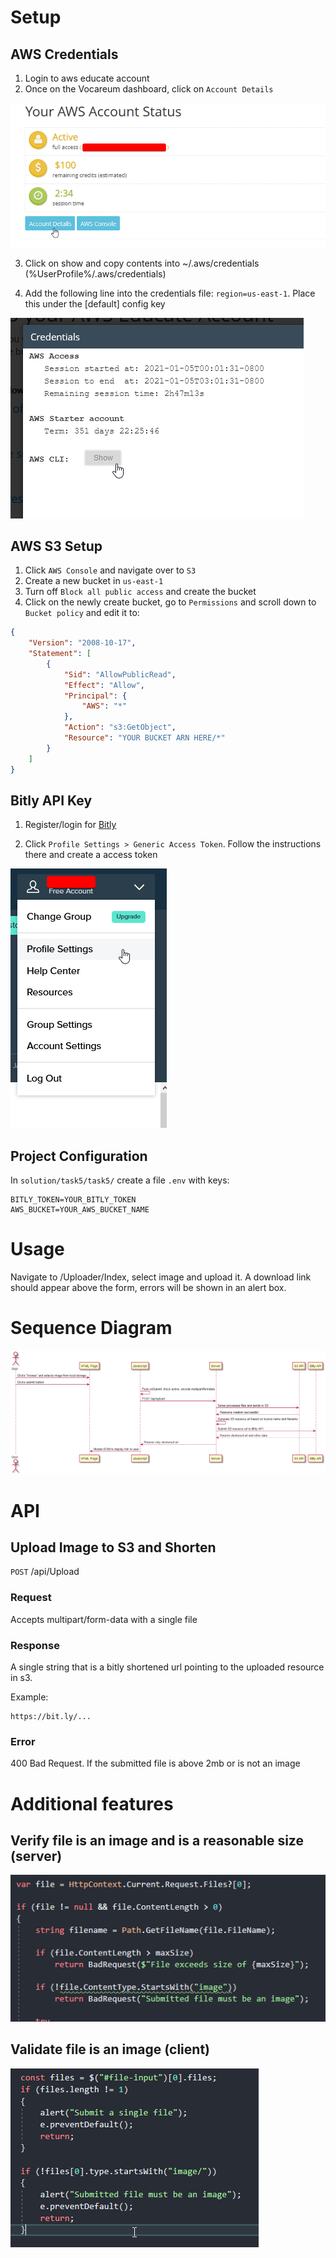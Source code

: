 # Setup

## AWS Credentials
1. Login to aws educate account
2. Once on the Vocareum dashboard, click on `Account Details`

![](images/setup-1.png)

3. Click on show and copy contents into ~/.aws/credentials (%UserProfile%/.aws/credentials)

4. Add the following line into the credentials file: `region=us-east-1`. Place this under the [default] config key

![](images/setup-2.png)


## AWS S3 Setup
1. Click `AWS Console` and navigate over to `S3`
2. Create a new bucket in `us-east-1`
3. Turn off `Block all public access` and create the bucket
4. Click on the newly create bucket, go to `Permissions` and scroll down to `Bucket policy` and edit it to:

```JSON
{
    "Version": "2008-10-17",
    "Statement": [
        {
            "Sid": "AllowPublicRead",
            "Effect": "Allow",
            "Principal": {
                "AWS": "*"
            },
            "Action": "s3:GetObject",
            "Resource": "YOUR BUCKET ARN HERE/*"
        }
    ]
}
```


## Bitly API Key

1. Register/login for [Bitly](https://app.bitly.com)

2. Click `Profile Settings > Generic Access Token`. Follow the instructions there and create a access token

![](images/setup-3.png)

## Project Configuration

In `solution/task5/task5/` create a file `.env` with keys:
```
BITLY_TOKEN=YOUR_BITLY_TOKEN
AWS_BUCKET=YOUR_AWS_BUCKET_NAME
```

# Usage
Navigate to /Uploader/Index, select image and upload it. A download link should appear above the form, errors will be shown in an alert box.

# Sequence Diagram
![](images/diagram.png)

# API

## Upload Image to S3 and Shorten
`POST` /api/Upload

### Request
Accepts multipart/form-data with a single file

### Response
A single string that is a bitly shortened url pointing to the uploaded resource in s3.

Example:
```
https://bit.ly/...
```

### Error
400 Bad Request. If the submitted file is above 2mb or is not an image

# Additional features

## Verify file is an image and is a reasonable size (server)
![](images/additional-1.png)

## Validate file is an image (client)
![](images/additional-2.png)

